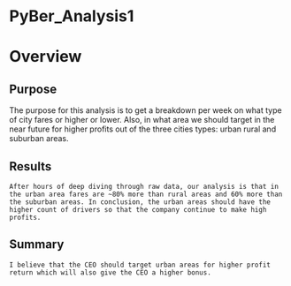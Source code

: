 # PyBer_Analysis1 #
# Overview #
## Purpose ##

The purpose for this analysis is to get a breakdown per week on what type of city fares or higher or lower. Also, in what area we should target in the near future for higher profits out of the three cities types: urban rural and suburban areas.

## Results ##
	After hours of deep diving through raw data, our analysis is that in the urban area fares are ~80% more than rural areas and 60% more than the suburban areas. In conclusion, the urban areas should have the higher count of drivers so that the company continue to make high profits.

## Summary ##
	I believe that the CEO should target urban areas for higher profit return which will also give the CEO a higher bonus. 
